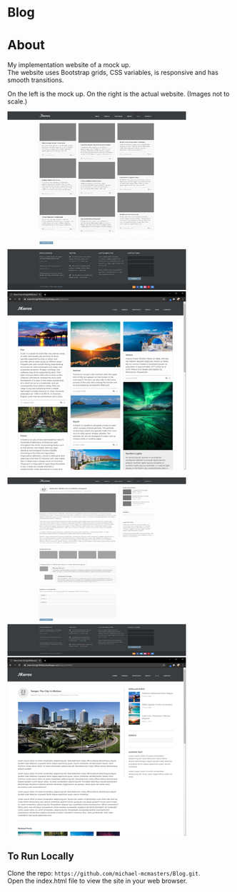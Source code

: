 # Blog

# About

My implementation website of a mock up.<br>
The website uses Bootstrap grids, CSS variables, is responsive and has smooth transitions.

On the left is the mock up. On the right is the actual website. (Images not to scale.)<br>

<p float="left">
  <img src="/images/blog.png" height="400" width="400" />
  <img src="/images/blog-actual.png" height="400" width="400"<a href="https://main.d3v2gj1l8r9lye.amplifyapp.com/index.html"></a></img>
</p>
<p float="left">
  <img src="/images/blog-post.png" height="400" width="400" />
  <img src="/images/blog-post-actual.png" height="400" width="400"><a href="https://main.d3v2gj1l8r9lye.amplifyapp.com/blog-post.html"></a></img>
</p>

## To Run Locally
Clone the repo: `https://github.com/michael-mcmasters/Blog.git`.<br>
Open the index.html file to view the site in your web browser.
